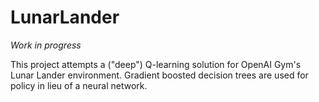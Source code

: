 # LunarLander
*Work in progress*

This project attempts a ("deep") Q-learning solution for OpenAI Gym's Lunar Lander environment. Gradient boosted decision trees are used for policy in lieu of a neural network.
